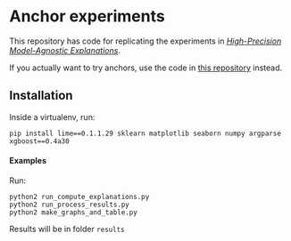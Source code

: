 # Anchor experiments
This repository has code for replicating the experiments in [*High-Precision Model-Agnostic Explanations*](https://homes.cs.washington.edu/~marcotcr/aaai18.pdf).

If you actually want to try anchors, use the code in [this repository](https://github.com/marcotcr/anchor) instead.

## Installation
Inside a virtualenv, run:

    pip install lime==0.1.1.29 sklearn matplotlib seaborn numpy argparse xgboost==0.4a30

#### Examples
Run:

    python2 run_compute_explanations.py
    python2 run_process_results.py
    python2 make_graphs_and_table.py

Results will be in folder `results`
